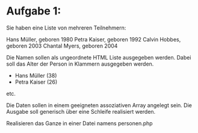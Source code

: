 # Aufgabe 1:

Sie haben eine Liste von mehreren Teilnehmern:

Hans Müller, geboren 1980
Petra Kaiser, geboren 1992
Calvin Hobbes, geboren 2003
Chantal Myers, geboren 2004

Die Namen sollen als ungeordnete HTML Liste ausgegeben
werden. Dabei soll das Alter der Person in Klammern ausgegeben
werden.

   - Hans Müller (38)
   - Petra Kaiser (26)

etc.

Die Daten sollen in einem geeigneten assoziativen Array angelegt sein.
Die Ausgabe soll generisch über eine Schleife realisiert werden.

Realisieren das Ganze in einer Datei namens personen.php
